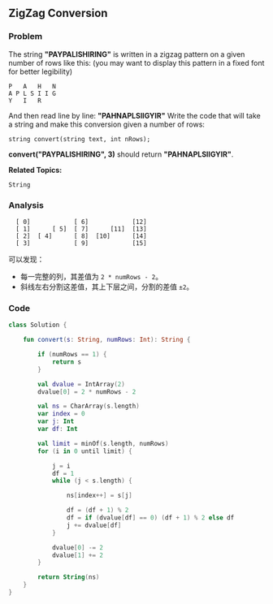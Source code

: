 ## ZigZag Conversion

### Problem

The string **"PAYPALISHIRING"** is written in a zigzag pattern on a given number of rows like this: (you may want to display this pattern in a fixed font for better legibility)

```
P   A   H   N
A P L S I I G
Y   I   R
```

And then read line by line: **"PAHNAPLSIIGYIR"**
Write the code that will take a string and make this conversion given a number of rows:

```
string convert(string text, int nRows);
```

**convert("PAYPALISHIRING", 3)** should return **"PAHNAPLSIIGYIR"**.

**Related Topics:**

`String`

### Analysis

```
  [ 0]            [ 6]            [12]          
  [ 1]      [ 5]  [ 7]      [11]  [13]    
  [ 2]  [ 4]      [ 8]  [10]      [14]
  [ 3]            [ 9]            [15]          
```

可以发现：
- 每一完整的列，其差值为 `2 * numRows - 2`。
- 斜线左右分割这差值，其上下层之间，分割的差值 `±2`。

### Code

```kotlin
class Solution {

    fun convert(s: String, numRows: Int): String {

        if (numRows == 1) {
            return s
        }

        val dvalue = IntArray(2)
        dvalue[0] = 2 * numRows - 2

        val ns = CharArray(s.length)
        var index = 0
        var j: Int
        var df: Int

        val limit = minOf(s.length, numRows)
        for (i in 0 until limit) {

            j = i
            df = 1
            while (j < s.length) {

                ns[index++] = s[j]

                df = (df + 1) % 2
                df = if (dvalue[df] == 0) (df + 1) % 2 else df
                j += dvalue[df]
            }

            dvalue[0] -= 2
            dvalue[1] += 2
        }

        return String(ns)
    }
}
```